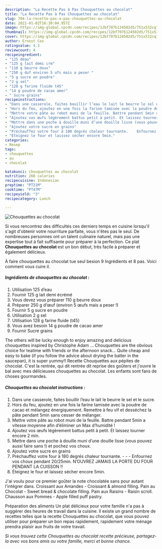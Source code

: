 ```yaml
---
description: "La Recette Pas à Pas Chouquettes au chocolat"
title: "La Recette Pas à Pas Chouquettes au chocolat"
slug: 784-la-recette-pas-a-pas-chouquettes-au-chocolat
date: 2021-01-02T16:30:04.957Z
image: https://img-global.cpcdn.com/recipes/12bf707b124502d5/751x532cq70/chouquettes-au-chocolat-photo-principale-de-la-recette.jpg
thumbnail: https://img-global.cpcdn.com/recipes/12bf707b124502d5/751x532cq70/chouquettes-au-chocolat-photo-principale-de-la-recette.jpg
cover: https://img-global.cpcdn.com/recipes/12bf707b124502d5/751x532cq70/chouquettes-au-chocolat-photo-principale-de-la-recette.jpg
author: Ernest Cox
ratingvalue: 4.3
reviewcount: 4
recipeingredient:
- "125 deau"
- "125 g lait demi crm"
- "110 g beurre doux"
- "250 g duf environ 5 ufs mais a peser "
- "5 g sucre en poudre"
- "2 g sel"
- "128 g farine fluide t45"
- "14 g poudre de cacao amer"
- " Sucre grains"
recipeinstructions:
- "Dans une casserole, faites bouillir l’eau le lait le beurre le sel et le sucre."
- "Hors du feu, ajoutez en une fois la farine tamisée avec la poudre de cacao et mélangez énergiquement. Remettre à feu vif et desséchez la pâte pendant 5min sans cesser de mélanger."
- "Mettre votre pâte au robot muni de la feuille. Battre pendant 5min a vitesse moyenne afin d’éliminer un Max d’humidité !"
- "Ajoutez vos œufs légèrement battus petit à petit. Et laissez tourner encore 2 min."
- "Mettre dans une poche à douille muni d’une douille lisse (vous pouvez aussi faire sans !) et pochez vos choux."
- "Ajoutez votre sucre en grains"
- "Préchauffez votre four à 180 degrés chaleur tournante.    Enfournez vos choux pendant 20/25min. N’OUVREZ JAMAIS LA PORTE DU FOUR PENDANT LA CUISSON !!"
- "Éteignez le four et laissez sécher encore 5min."
categories:
- Resep
tags:
- chouquettes
- au
- chocolat

katakunci: chouquettes au chocolat 
nutrition: 260 calories
recipecuisine: Indonesian
preptime: "PT21M"
cooktime: "PT47M"
recipeyield: "3"
recipecategory: Lunch

---
```



![Chouquettes au chocolat](https://img-global.cpcdn.com/recipes/12bf707b124502d5/751x532cq70/chouquettes-au-chocolat-photo-principale-de-la-recette.jpg)

Si vous rencontrez des difficultés ces derniers temps en cuisine lorsqu'il s'agit d'obtenir votre nourriture parfaite, vous n'êtes pas le seul. De nombreuses personnes ont un talent culinaire naturel, mais pas une expertise tout à fait suffisante pour préparer à la perfection. Ce plat <strong> Chouquettes au chocolat </strong> est un bon début, très facile à préparer et également délicieux.

<!--inarticleads1-->

À faire chouquettes au chocolat tue seul besion 9 Ingrédients et 8 pas. Voici comment vous cuire il.

##### Ingrédients de chouquettes au chocolat :

1. Utilisation 125 d’eau
1. Fournir 125 g lait demi écrémé
1. Vous devez vous préparer 110 g beurre doux
1. Préparer 250 g d’œuf (environ 5 œufs mais a peser !)
1. Fournir 5 g sucre en poudre
1. Utilisation 2 g sel
1. Utilisation 128 g farine fluide (t45)
1. Vous avez besoin 14 g poudre de cacao amer
1. Fournir  Sucre grains


The others will be lucky enough to enjoy amazing and delicious chouquettes inspired by Christophe Adam … Chouquettes are the obvious choice for teatime with friends or the afternoon snack… Quite cheap and easy to bake (if you follow the advice about drying the batter in the saucepan), it is super yummy!! Recette Chouquettes aux pépites de chocolat. C&#39;est la rentrée, qui dit rentrée dit reprise des goûters et j&#39;ouvre le bal avec mes délicieuses chouquettes au chocolat. Les enfants sont fans de choses gourmandes. 

<!--inarticleads2-->

##### Chouquettes au chocolat instructions :

1. Dans une casserole, faites bouillir l’eau le lait le beurre le sel et le sucre.
1. Hors du feu, ajoutez en une fois la farine tamisée avec la poudre de cacao et mélangez énergiquement. Remettre à feu vif et desséchez la pâte pendant 5min sans cesser de mélanger.
1. Mettre votre pâte au robot muni de la feuille. Battre pendant 5min a vitesse moyenne afin d’éliminer un Max d’humidité !
1. Ajoutez vos œufs légèrement battus petit à petit. Et laissez tourner encore 2 min.
1. Mettre dans une poche à douille muni d’une douille lisse (vous pouvez aussi faire sans !) et pochez vos choux.
1. Ajoutez votre sucre en grains
1. Préchauffez votre four à 180 degrés chaleur tournante. -  -   - Enfournez vos choux pendant 20/25min. N’OUVREZ JAMAIS LA PORTE DU FOUR PENDANT LA CUISSON !!
1. Éteignez le four et laissez sécher encore 5min.


J&#39;ai voulu pour ce premier goûter la note chocolatée sans pour autant l&#39;intégrer dans. Croissant aux Amandes - Croissant &amp; almond filling. Pain au Chocolat - Sweet bread &amp; chocolate filling. Pain aux Raisins - Raisin scroll. Chausson aux Pommes - Apple filled puff pastry. 

<!--inarticleads1-->

<p>
Préparation des aliments Un plat délicieux pour votre famille n'a pas à suggérer des heures de travail dans la cuisine. Il existe un grand nombre de recettes telles que la recette Chouquettes au chocolat, que vous pouvez utiliser pour préparer un bon repas rapidement, rapidement votre ménage prendra plaisir aux fruits de votre travail.
</p>

<p>
<i>Si vous trouvez cette Chouquettes au chocolat recette précieuse, partagez-la avec vos bons amis ou votre famille, merci et bonne chance.</i>
</p>
